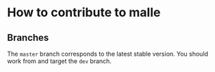 # How to contribute to malle

## Branches

The `master` branch corresponds to the latest stable version. You should work from and target the `dev` branch.

